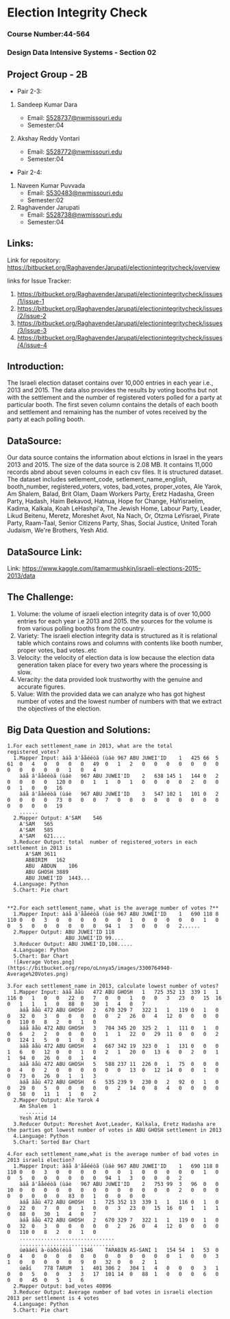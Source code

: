 # Election Integrity Check
### Course Number:44-564  
### Design Data Intensive Systems - Section 02
## Project Group - 2B
  * Pair 2-3:
  
  1. Sandeep Kumar Dara
     * Email: S528737@nwmissouri.edu
     * Semester:04
  
  2. Akshay Reddy Vontari
     * Email: S528772@nwmissouri.edu
     * Semester:04
  
  * Pair 2-4:
  
  1. Naveen Kumar Puvvada
     * Email: S530483@nwmissouri.edu
     * Semester:02
  2. Raghavender Jarupati
     * Email: S528738@nwmissouri.edu
     * Semester:04
## Links:
Link for repository: https://bitbucket.org/RaghavenderJarupati/electionintegritycheck/overview

links for Issue Tracker:

1. https://bitbucket.org/RaghavenderJarupati/electionintegritycheck/issues/1/issue-1
2. https://bitbucket.org/RaghavenderJarupati/electionintegritycheck/issues/2/issue-2
3. https://bitbucket.org/RaghavenderJarupati/electionintegritycheck/issues/3/issue-3
4. https://bitbucket.org/RaghavenderJarupati/electionintegritycheck/issues/4/issue-4

## Introduction:
The Israeli election dataset contains over 10,000 entries in each year i.e., 2013 and 2015. The data also provides the results by voting booths but not with the settlement and the number of registered voters polled for a party at particular booth. The first seven column contains the details of each booth and settlement and remaining has the number of votes received by the party at each polling booth.
## DataSource:
  Our data source contains the information about elctions in Israel in the years 2013 and 2015. The size of the data source is 2.08 MB. It contains 11,000 records abnd about seven coloums in each csv files. It is structured dataset. The dataset includes setlement_code, setlement_name_english, booth_number, registered_voters, votes, bad_votes, proper_votes, Ale Yarok, Am Shalem, Balad, Brit Olam, Daam Workers Party, Eretz Hadasha, Green Party, Hadash, Haim Bekavod, Hatnua, Hope for Change, HaYisraelim, Kadima, Kalkala, Koah LeHashpi'a, The Jewish Home, Labour Party, Leader, Likud Beitenu, Meretz, Moreshet Avot, Na Nach, Or, Otzma LeYisrael, Pirate Party, Raam-Taal, Senior Citizens Party, Shas, Social Justice, United Torah Judaism, We're Brothers, Yesh Atid.
## DataSource Link:
Link: https://www.kaggle.com/itamarmushkin/israeli-elections-2015-2013/data
## The Challenge:
  1. Volume: the volume of israeli election integrity data is of over 10,000 entries for each year i.e 2013 and 2015. the sources for the volume is from various polling booths from the country.
  2. Variety: The israeli election integrity data is structured as it is relational table which contains rows and columns with contents like booth number, proper votes, bad votes..etc
  3. Velocity: the velocity of election data is low because the election data generation taken place for every two years where the processing is slow.
  4. Veracity: the data provided look trustworthy with the genuine and accurate figures.
  5. Value: With the provided data we can analyze who has got highest number of votes and the lowest number of numbers with that we extract the objectives of the election.
## Big Data Question and Solutions:
    1.For each settlement_name in 2013, what are the total registered_votes?
      1.Mapper Input: àáå â'ååééòã (ùáè	967	ABU JUWEI'ID	1	425	66	5	61	0	4	0	0	0	0	49	0	1	2	0	0	0	0	0	0	0	0	0	0	0	0	1	0	4
        àáå â'ååééòã (ùáè	967	ABU JUWEI'ID	2	638	145	1	144	0	2	0	0	0	0	120	0	0	1	1	0	1	0	0	0	0	2	0	0	0	1	0	0	16
        àáå â'ååééòã (ùáè	967	ABU JUWEI'ID	3	547	102	1	101	0	2	0	0	0	0	73	0	0	0	7	0	0	0	0	0	0	0	0	0	0	0	0	0	19
        ......
      2.Mapper Output: A'SAM	546
        A'SAM	565
        A'SAM	585
        A'SAM	621....
      3.Reducer Output: total  number of registered_voters in each settlement in 2013 is
          A'SAM	3611
          ABBIRIM	162
          ABU  ABDUN	106
          ABU GHOSH	3889
          ABU JUWEI'ID	1443...
      4.Language: Python
      5.Chart: Pie chart 


    **2.For each settlement_name, what is the average number of votes ?**
      1.Mapper Input: àáå â'ååééòã (ùáè	967	ABU JUWEI'ID	1	690	118	8	110	0	0	3	0	0	0	0	0	0	1	0	0	0	0	0	1	0	0	5	0	0	0	0	0	0	94	1	3	0	0	0	2......
      2.Mapper Output: ABU JUWEI'ID	118
                       ABU JUWEI'ID	99....
      3.Reducer Output: ABU JUWEI'ID,108.....
      4.Language: Python
      5.Chart: Bar Chart
      ![Average Votes.png](https://bitbucket.org/repo/oLnnya5/images/3300764940-Average%20Votes.png)
 
    3.For each settlement_name in 2013, calculate lowest number of votes?
      1.Mapper Input: àáå âåù	472	ABU GHOSH	1	725	352	13	339	1	1	116	0	1	0	0	22	0	7	0	0	1	0	0	3	23	0	15	16	0	1	1	1	0	88	0	30	1	4	0	7
        àáå âåù	472	ABU GHOSH	2	670	329	7	322	1	1	119	0	1	0	0	32	0	3	0	0	0	0	0	2	26	0	4	12	0	0	0	0	0	110	0	8	2	0	1	0
        àáå âåù	472	ABU GHOSH	3	704	345	20	325	2	1	111	0	1	0	0	6	2	2	0	0	0	0	1	1	22	0	29	11	0	0	0	2	0	124	1	5	0	1	0	3
        àáå âåù	472	ABU GHOSH	4	667	342	19	323	0	1	131	0	0	0	1	6	0	12	0	0	1	0	2	1	20	0	13	6	0	2	0	1	1	94	0	26	0	0	1	4
        àáå âåù	472	ABU GHOSH	5	588	237	11	226	0	1	75	0	0	0	0	4	0	2	0	0	0	0	0	0	13	0	12	14	0	0	1	0	0	73	0	26	0	1	1	3
        àáå âåù	472	ABU GHOSH	6	535	239	9	230	0	2	92	0	1	0	0	29	0	5	0	0	0	0	0	2	14	0	8	4	0	0	0	0	0	58	0	11	1	1	0	2
      2.Mapper Output: Ale Yarok 4
        Am Shalem  1
          ......
        Yesh Atid 14
      3.Reducer Output: Moreshet Avot,Leader, Kalkala, Eretz Hadasha are the parties got lowest number of votes in ABU GHOSH settlement in 2013
      4.Language: Python
      5.Chart: Sorted Bar Chart
  
    4.For each settlement_name,what is the average number of bad votes in 2013 israeli election?
      1.Mapper Input: àáå â'ååééòã (ùáè	967	ABU JUWEI'ID	1	690	118	8	110	0	0	3	0	0	0	0	0	0	1	0	0	0	0	0	1	0	0	5	0	0	0	0	0	0	94	1	3	0	0	0	2
        àáå â'ååééòã (ùáè	967	ABU JUWEI'ID	2	753	99	3	96	0	0	10	0	0	0	0	0	0	0	0	0	0	0	0	0	2	0	0	0	0	0	0	0	0	83	0	1	0	0	0	0
        àáå âåù	472	ABU GHOSH	1	725	352	13	339	1	1	116	0	1	0	0	22	0	7	0	0	1	0	0	3	23	0	15	16	0	1	1	1	0	88	0	30	1	4	0	7
        àáå âåù	472	ABU GHOSH	2	670	329	7	322	1	1	119	0	1	0	0	32	0	3	0	0	0	0	0	2	26	0	4	12	0	0	0	0	0	110	0	8	2	0	1	0
        ...............................
        ...............................
        úøàáéï à-öàðò(éùå	1346	TARABIN AS-SANI	1	154	54	1	53	0	0	4	0	0	0	0	0	0	0	0	0	0	0	0	1	0	0	3	1	0	0	0	0	0	9	0	32	0	0	2	1
        úøåí	778	TARUM	1	401	306	2	304	1	4	0	0	0	3	1	0	0	5	0	0	3	3	17	101	14	0	88	1	0	0	0	6	0	0	0	45	0	5	1	6
      2.Mapper Output: bad_votes 40896
      3.Reducer Output: Average number of bad votes in israeli election 2013 per settlement is 4 votes
      4.Language: Python
      5.Chart: Pie chart